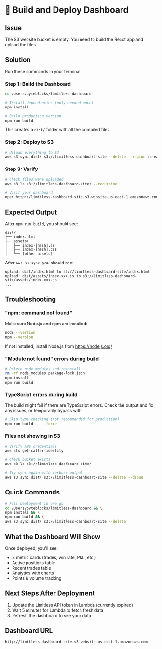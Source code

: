 # 🚀 Build and Deploy Dashboard

## Issue

The S3 website bucket is empty. You need to build the React app and upload the files.

## Solution

Run these commands in your terminal:

### Step 1: Build the Dashboard

```bash
cd /Users/byteblocks/limitless-dashboard

# Install dependencies (only needed once)
npm install

# Build production version
npm run build
```

This creates a `dist/` folder with all the compiled files.

### Step 2: Deploy to S3

```bash
# Upload everything to S3
aws s3 sync dist/ s3://limitless-dashboard-site --delete --region us-east-1
```

### Step 3: Verify

```bash
# Check files were uploaded
aws s3 ls s3://limitless-dashboard-site/ --recursive

# Visit your dashboard
open http://limitless-dashboard-site.s3-website-us-east-1.amazonaws.com
```

## Expected Output

After `npm run build`, you should see:

```
dist/
├── index.html
├── assets/
│   ├── index-[hash].js
│   ├── index-[hash].css
│   └── [other assets]
```

After `aws s3 sync`, you should see:

```
upload: dist/index.html to s3://limitless-dashboard-site/index.html
upload: dist/assets/index-xxx.js to s3://limitless-dashboard-site/assets/index-xxx.js
...
```

## Troubleshooting

### "npm: command not found"

Make sure Node.js and npm are installed:
```bash
node --version
npm --version
```

If not installed, install Node.js from https://nodejs.org/

### "Module not found" errors during build

```bash
# Delete node_modules and reinstall
rm -rf node_modules package-lock.json
npm install
npm run build
```

### TypeScript errors during build

The build might fail if there are TypeScript errors. Check the output and fix any issues, or temporarily bypass with:
```bash
# Skip type checking (not recommended for production)
npm run build -- --force
```

### Files not showing in S3

```bash
# Verify AWS credentials
aws sts get-caller-identity

# Check bucket exists
aws s3 ls s3://limitless-dashboard-site/

# Try sync again with verbose output
aws s3 sync dist/ s3://limitless-dashboard-site --delete --debug
```

## Quick Commands

```bash
# Full deployment in one go
cd /Users/byteblocks/limitless-dashboard && \
npm install && \
npm run build && \
aws s3 sync dist/ s3://limitless-dashboard-site --delete
```

## What the Dashboard Will Show

Once deployed, you'll see:
- 8 metric cards (trades, win rate, P&L, etc.)
- Active positions table
- Recent trades table
- Analytics with charts
- Points & volume tracking

## Next Steps After Deployment

1. Update the Limitless API token in Lambda (currently expired)
2. Wait 5 minutes for Lambda to fetch fresh data
3. Refresh the dashboard to see your data

## Dashboard URL

```
http://limitless-dashboard-site.s3-website-us-east-1.amazonaws.com
```
